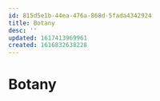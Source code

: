 ```yaml
---
id: 815d5e1b-44ea-476a-868d-5fada4342924
title: Botany
desc: ''
updated: 1617413969961
created: 1616832638228
---
```


# Botany
